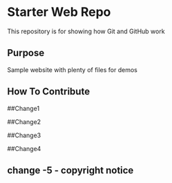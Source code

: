 # Starter Web Repo

This repository is for showing how Git and GitHub work

## Purpose

Sample website with plenty of files for demos

## How To Contribute

##Change1

##Change2

##Change3

##Change4

## change -5 - copyright notice